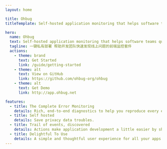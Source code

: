 ```yaml
---
layout: home

title: Ohbug
titleTemplate: Self-hosted application monitoring that helps software teams quickly find and fix production errors.

hero:
  name: Ohbug
  text: Self-hosted application monitoring that helps software teams quickly find and fix production errors.
  tagline: 一键私有部署 帮助开发团队快速发现线上问题的前端监控套件
  actions:
    - theme: brand
      text: Get Started
      link: /guide/getting-started
    - theme: alt
      text: View on GitHub
      link: https://github.com/ohbug-org/ohbug
    - theme: alt
      text: Get Demo
      link: http://app.ohbug.net

features:
  - title: The Complete Error Monitoring
    details: Rich, end-to-end diagnostics to help you reproduce every error.
  - title: Self hosted
    details: Save privacy data troubles.
  - title: Trail of events, discovered
    details: Actions make application development a little easier by showing you the trails of events that lead to the error(s).
  - title: Delightful To Use
    details: A simple and thoughtful user experience for all your apps in one dashboard.
---
```

